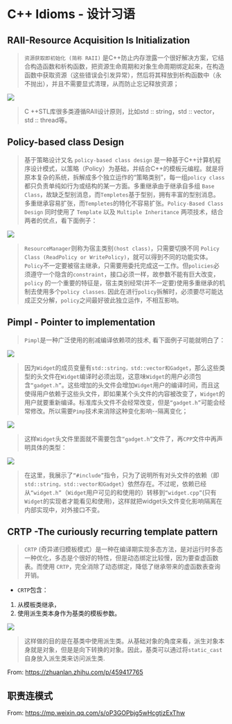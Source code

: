 # C++ Idioms - 设计习语

## **RAII-Resource Acquisition Is Initialization**
> ```资源获取即初始化 (简称 RAII)``` 是C++防止内存泄露一个很好解决方案，它结合构造函数和析构函数，把资源生命周期和对象生命周期绑定起来，在构造函数中获取资源（这些错误会引发异常），然后将其释放到析构函数中（永不抛出），并且不需要显式清理，从而防止忘记释放资源；

<img src="https://pic1.zhimg.com/80/v2-ef568ed7934fe99d83d81b917fcc79a8_720w.jpg" data-size="normal" data-rawwidth="647" data-rawheight="621"/>

> C ++STL库很多类遵循RAII设计原则，比如std :: string，std :: vector，std :: thread等。

## **Policy-based class Design**
> 基于策略设计又名 ```policy-based class design``` 是一种基于C++计算机程序设计模式，以策略（Policy）为基础，并结合C++的模板元编程。就是将原本复杂的系统，拆解成多个独立运作的“策略类别”，每一组```policy class```都只负责单纯如行为或结构的某一方面。多重继承由于继承自多组 ```Base Class```，故缺乏型别消息，而```Templetes```基于型别，拥有丰富的型别消息。多重继承容易扩张，而```Templetes```的特化不容易扩张。```Policy-Based Class Design``` 同时使用了 ```Template``` 以及 ```Multiple Inheritance``` 两项技术，结合两者的优点，看下面例子：

<img src=https://pic2.zhimg.com/80/v2-e3f96684f86a3743ed3f7b8a6b44075d_720w.jpg data-size="normal" data-rawwidth="647" data-rawheight="621"/>

> ```ResourceManager```则称为宿主类别```(host class)```，只需要切换不同 ```Policy Class (ReadPolicy or WritePolicy)```，就可以得到不同的功能实体。```Policy```不一定要被宿主继承，只需要用委托完成这一工作。但```policies```必须遵守一个隐含的```constraint```，接口必须一样，故参数不能有巨大改变，```policy``` 的一个重要的特征是，宿主类别经常(并不一定要)使用多重继承的机制去使用多个```policy classes```. 因此在进行```policy```拆解时，必须要尽可能达成正交分解，```policy```之间最好彼此独立运作，不相互影响。

## **Pimpl - Pointer to implementation**
> ```Pimpl```是一种广泛使用的削减编译依赖项的技术, 看下面例子可能就明白了：

<img src=https://pic4.zhimg.com/80/v2-9e255cc576d0cc45256f962e2df56267_720w.jpg data-size="normal" data-rawwidth="647" data-rawheight="621"/>

> 因为```Widget```的成员变量有```std::string，std::vector和Gadget```，那么这些类型的头文件在```Widget```编译时必须出现，这意味```Widget```的用户必须包含```“gadget.h”```。这些增加的头文件会增加```Widget```用户的编译时间，而且这使得用户依赖于这些头文件，即如果某个头文件的内容被改变了，```Widget```的用户就要重新编译。标准库头文件不会经常改变，但是```“gadget.h”```可能会经常修改。所以需要```Pimp```技术来消除这种变化影响--隔离变化；

<img src=https://pic1.zhimg.com/80/v2-fe955f6cbf09f2027924df96e61ca340_720w.jpg data-size="normal" data-rawwidth="647" data-rawheight="621"/>

>这样```Widget```头文件里面就不需要包含```“gadget.h”```文件了，再```CPP```文件中再声明具体的类型：

<img src=https://pic4.zhimg.com/80/v2-a3f2dbd023a4edf83e6e5873554bc06b_720w.jpg data-size="normal" data-rawwidth="647" data-rawheight="621"/>

> 在这里，我展示了```“#include”```指令，只为了说明所有对头文件的依赖（即```std::string，std::vector和Gadget```）依然存在。不过呢，依赖已经从```“widget.h”```（```Widget```用户可见的和使用的）转移到```“widget.cpp”```(只有```Widget```的实现者才能看见和使用)，这样就把widget头文件变化影响隔离在内部实现中，对外接口不变。

## **CRTP -The curiously recurring template pattern**
> ```CRTP``` (奇异递归模板模式）是一种在编译期实现多态方法，是对运行时多态一种优化，多态是个很好的特性，但是动态绑定比较慢，因为要查虚函数表。而使用 ```CRTP```，完全消除了动态绑定，降低了继承带来的虚函数表查询开销。

- ```CRTP```包含：
1. 从模板类继承，
2. 使用派生类本身作为基类的模板参数。

<img src=https://pic1.zhimg.com/80/v2-a26539a315f149c513fdfe5b95f15d54_720w.jpg data-size="normal" data-rawwidth="647" data-rawheight="621"/>

> 这样做的目的是在基类中使用派生类。从基础对象的角度来看，派生对象本身就是对象，但是是向下转换的对象。因此，基类可以通过将```static_cast```自身放入派生类来访问派生类.

From: https://zhuanlan.zhihu.com/p/459417765

## **职责连模式**

From: https://mp.weixin.qq.com/s/oP3GOPbjg5wHcgtizExThw
